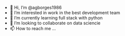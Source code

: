 - 👋 Hi, I’m @agborges1986
- 👀 I’m interested in work in the best development team
- 🌱 I’m currently learning full stack with python
- 💞️ I’m looking to collaborate on data sciencie
- 📫 How to reach me ...

<!---
agborges1986/agborges1986 is a ✨ special ✨ repository because its `README.md` (this file) appears on your GitHub profile.
You can click the Preview link to take a look at your changes.
--->
